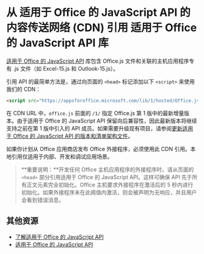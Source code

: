 
# <a name="referencing-the-javascript-api-for-office-library-from-its-content-delivery-network-cdn"></a>从 适用于 Office 的 JavaScript API 的内容传送网络 (CDN) 引用 适用于 Office 的 JavaScript API 库


[适用于 Office 的 JavaScript API](http://dev.office.com/reference/add-ins/javascript-api-for-office) 库包含 Office.js 文件和关联的主机应用程序专有 .js 文件（如 Excel-15.js 和 Outlook-15.js）。 


引用 API 的最简单方法是，通过向页面的 `<head>` 标记添加以下 `<script>` 来使用我们的 CDN：  

```html
<script src="https://appsforoffice.microsoft.com/lib/1/hosted/Office.js" type="text/javascript"></script>
```

在 CDN URL 中，`office.js` 前面的 `/1/` 指定 Office.js 第 1 版中的最新增量版本。由于适用于 Office 的 JavaScript API 保留向后兼容性，因此最新版本将继续支持之前在第 1 版中引入的 API 成员。如果需要升级现有项目，请参阅[更新适用于 Office 的 JavaScript API 的版本和清单架构文件](update-your-javascript-api-for-office-and-manifest-schema-version.md)。 

如果你计划从 Office 应用商店发布 Office 外接程序，必须使用此 CDN 引用。本地引用仅适用于内部、开发和调试应用场景。

> **重要说明：**开发任何 Office 主机应用程序的外接程序时，请从页面的 `<head>` 部分引用适用于 Office 的 JavaScript API。这样可确保 API 先于所有正文元素完全初始化。Office 主机要求外接程序在激活后的 5 秒内进行初始化。如果外接程序未在此阈值内激活，则会被声明为无响应，并且用户会看到错误消息。       

## <a name="additional-resources"></a>其他资源



- [了解适用于 Office 的 JavaScript API](../develop/understanding-the-javascript-api-for-office.md)    
- [适用于 Office 的 JavaScript API](http://dev.office.com/reference/add-ins/javascript-api-for-office)
    
